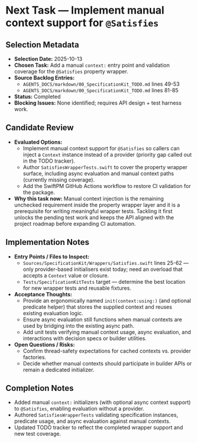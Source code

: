 # Next Task — Implement manual context support for `@Satisfies`

## Selection Metadata
- **Selection Date:** 2025-10-13
- **Chosen Task:** Add a manual `context:` entry point and validation coverage for the `@Satisfies` property wrapper.
- **Source Backlog Entries:**
  - `AGENTS_DOCS/markdown/00_SpecificationKit_TODO.md` lines 49-53
  - `AGENTS_DOCS/markdown/00_SpecificationKit_TODO.md` lines 81-85
- **Status:** Completed
- **Blocking Issues:** None identified; requires API design + test harness work.

## Candidate Review
- **Evaluated Options:**
  - Implement manual context support for `@Satisfies` so callers can inject a `Context` instance instead of a provider (priority gap called out in the TODO tracker).
  - Author `SatisfiesWrapperTests.swift` to cover the property wrapper surface, including async evaluation and manual context paths (currently missing coverage).
  - Add the SwiftPM GitHub Actions workflow to restore CI validation for the package.
- **Why this task now:** Manual context injection is the remaining unchecked requirement inside the property wrapper layer and it is a prerequisite for writing meaningful wrapper tests. Tackling it first unlocks the pending test work and keeps the API aligned with the project roadmap before expanding CI automation.

## Implementation Notes
- **Entry Points / Files to Inspect:**
  - `Sources/SpecificationKit/Wrappers/Satisfies.swift` lines 25-62 — only provider-based initialisers exist today; need an overload that accepts a `Context` value or closure.
  - `Tests/SpecificationKitTests` target — determine the best location for new wrapper tests and reusable fixtures.
- **Acceptance Thoughts:**
  - Provide an ergonomically named `init(context:using:)` (and optional predicate helper) that stores the supplied context and reuses existing evaluation logic.
  - Ensure async evaluation still functions when manual contexts are used by bridging into the existing async path.
  - Add unit tests verifying manual context usage, async evaluation, and interactions with decision specs or builder utilities.
- **Open Questions / Risks:**
  - Confirm thread-safety expectations for cached contexts vs. provider factories.
  - Decide whether manual contexts should participate in builder APIs or remain a dedicated initializer.

## Completion Notes
- Added manual `context:` initializers (with optional async context support) to `@Satisfies`, enabling evaluation without a provider.
- Authored `SatisfiesWrapperTests` validating specification instances, predicate usage, and async evaluation against manual contexts.
- Updated TODO tracker to reflect the completed wrapper support and new test coverage.
